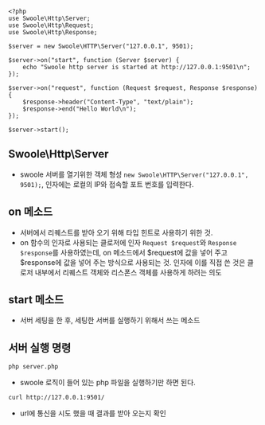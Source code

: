 ```
<?php
use Swoole\Http\Server;
use Swoole\Http\Request;
use Swoole\Http\Response;

$server = new Swoole\HTTP\Server("127.0.0.1", 9501);

$server->on("start", function (Server $server) {
    echo "Swoole http server is started at http://127.0.0.1:9501\n";
});

$server->on("request", function (Request $request, Response $response) {
    $response->header("Content-Type", "text/plain");
    $response->end("Hello World\n");
});

$server->start();
```

## Swoole\Http\Server
- swoole 서버를 열기위한 객체 형성 `new Swoole\HTTP\Server("127.0.0.1", 9501);`, 인자에는 로컬의 IP와 접속할 포트 번호를 입력한다.


## on 메소드
- 서버에서 리퀘스트를 받아 오기 위해 타입 힌트로 사용하기 위한 것.
- on 함수의 인자로 사용되는 클로저에 인자 `Request $request`와 `Response $response`를 사용하였는데, on 메소드에서 $request에 값을 넣어 주고 $response에 값을 넣어 주는 방식으로 사용되는 것. 인자에 이를 직접 쓴 것은 클로저 내부에서 리퀘스트 객체와 리스폰스 객체를 사용하게 하려는 의도

## start 메소드
- 서버 세팅을 한 후, 세팅한 서버를 실행하기 위해서 쓰는 메소드


## 서버 실행 명령
```
php server.php
```
- swoole 로직이 들어 있는 php 파일을 실행하기만 하면 된다.
```
curl http://127.0.0.1:9501/
```
- url에 통신을 시도 했을 때 결과를 받아 오는지 확인

